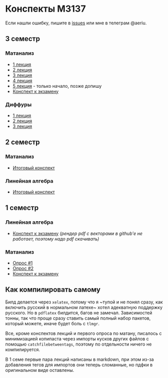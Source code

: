 # Конспекты М3137

<!-- Если вы хотите помочь, всё, чего не хватает в конспектах - [тут](https://github.com/Jovvik/M3137year2019/issues/2) -->

Если нашли ошибку, пишите в [issues](https://github.com/Jovvik/M3137year2019/issues) или мне в телеграм @aeriu.

## 3 семестр

### Матанализ
- [1 лекция](analysis/3sem/1.pdf)
- [2 лекция](analysis/3sem/2.pdf)
- [3 лекция](analysis/3sem/3.pdf)
- [4 лекция](analysis/3sem/4.pdf)
- [5 лекция](analysis/3sem/5.pdf) - только начало, позже допишу
- [Конспект к экзамену](analysis/3sem/final.pdf)

### Диффуры
- [1 лекция](diffeq/3sem/1.pdf)
- [2 лекция](diffeq/3sem/2.pdf)
- [3 лекция](diffeq/3sem/3.pdf)

## 2 семестр

### Матанализ
- [Итоговый конспект](analysis/2sem/final.pdf)

### Линейная алгебра
- [Итоговый конспект](linear%20algebra/2sem/final.pdf)

## 1 семестр

### Линейная алгебра
- [Конспект к экзамену](linear%20algebra/1sem/main.pdf) _(рендер pdf с векторами в github'e не работает, поэтому надо pdf скачивать)_

### Матанализ
- [Опрос #1](analysis/1sem/opros.pdf)
- [Опрос #2](analysis/1sem/opros2.pdf)
- [Конспект к экзамену](analysis/1sem/final.pdf)


## Как компилировать самому

Билд делается через `xelatex`, потому что я ~тупой и не понял сразу, как включить русский в нормальном латехе~ хотел адекватную поддержку русского. Но в `pdflatex` билдится, багов не замечал. Зависимостей тонны, так что проще сразу ставить самый полный набор пакетов, который можете, иначе будет боль с `tlmgr`.

Все, кроме конспектов лекций и первого опроса по матану, писалось с минимизацией копипаста через импорты кусков других файлов с помощью `catchfilebetweentags`, поэтому по отдельности ничего не компилируется.

В 1 семе первые пара лекций написаны в markdown, при этом из-за добавления тегов для импортов они теперь сломанные, но пдфки в оригинальном виде оставлены.
